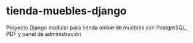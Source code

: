 # tienda-muebles-django
Proyecto Django modular para tienda online de muebles con PostgreSQL, PDF y panel de administración
